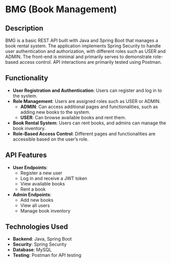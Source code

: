 # BMG (Book Management)

## Description
BMG is a basic REST API built with Java and Spring Boot that manages a book rental system. The application implements Spring Security to handle user authentication and authorization, with different roles such as USER and ADMIN. The front-end is minimal and primarily serves to demonstrate role-based access control. API interactions are primarily tested using Postman.

## Functionality
- **User Registration and Authentication**: Users can register and log in to the system.
- **Role Management**: Users are assigned roles such as USER or ADMIN.
  - **ADMIN**: Can access additional pages and functionalities, such as adding new books to the system.
  - **USER**: Can browse available books and rent them.
- **Book Rental System**: Users can rent books, and admins can manage the book inventory.
- **Role-Based Access Control**: Different pages and functionalities are accessible based on the user’s role.

## API Features
- **User Endpoints**:
  - Register a new user
  - Log in and receive a JWT token
  - View available books
  - Rent a book
- **Admin Endpoints**:
  - Add new books
  - View all users
  - Manage book inventory

## Technologies Used
- **Backend**: Java, Spring Boot
- **Security**: Spring Security
- **Database**: MySQL
- **Testing**: Postman for API testing

